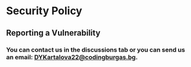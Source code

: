 # Security Policy
## Reporting a Vulnerability
### You can contact us in the discussions tab or you can send us an email: DYKartalova22@codingburgas.bg.